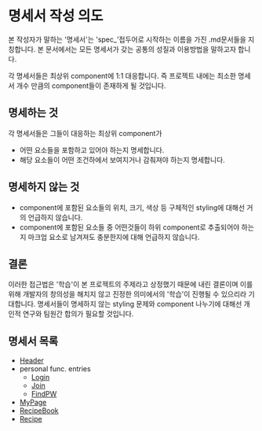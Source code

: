 # 명세서 작성 의도

본 작성자가 말하는 '명세서'는 'spec_'접두어로 시작하는 이름을 가진 .md문서들을 지칭합니다.
본 문서에서는 모든 명세서가 갖는 공통의 성질과 이용방법을 말하고자 합니다.

각 명세서들은 최상위 component에 1:1 대응합니다.
즉 프로젝트 내에는 최소한 명세서 개수 만큼의 component들이 존재하게 될 것입니다.

## 명세하는 것

각 명세서들은 그들이 대응하는 최상위 component가
- 어떤 요소들을 포함하고 있어야 하는지 명세합니다.
- 해당 요소들이 어떤 조건하에서 보여지거나 감춰져야 하는지 명세합니다.

## 명세하지 않는 것

- component에 포함된 요소들의 위치, 크기, 색상 등 구체적인 styling에 대해선 거의 언급하지 않습니다.
- component에 포함된 요소들 중 어떤것들이 하위 component로 추출되어야 하는지 마크업 요소로 남겨져도 충분한지에 대해 언급하지 않습니다.

## 결론

이러한 접근법은 '학습'이 본 프로젝트의 주제라고 상정했기 때문에 내린 결론이며 이를 위해 개발자의 창의성을 해치지 않고 진정한 의미에서의 '학습'이 진행될 수 있으리라 기대합니다. 명세서들이 명세하지 않는 styling 문제와 component 나누기에 대해선 개인적 연구와 팀원간 합의가 필요할 것입니다.

## 명세서 목록

- [Header](./spec_header.md)
- personal func. entries
  - [Login](./spec_login.md)
  - [Join](./spec_join.md)
  - [FindPW](./spec_find_pw.md)
- [MyPage](./spec_mypage.md)
- [RecipeBook](./spec_recipe_book.md)
- [Recipe](./spec_recipe.md)